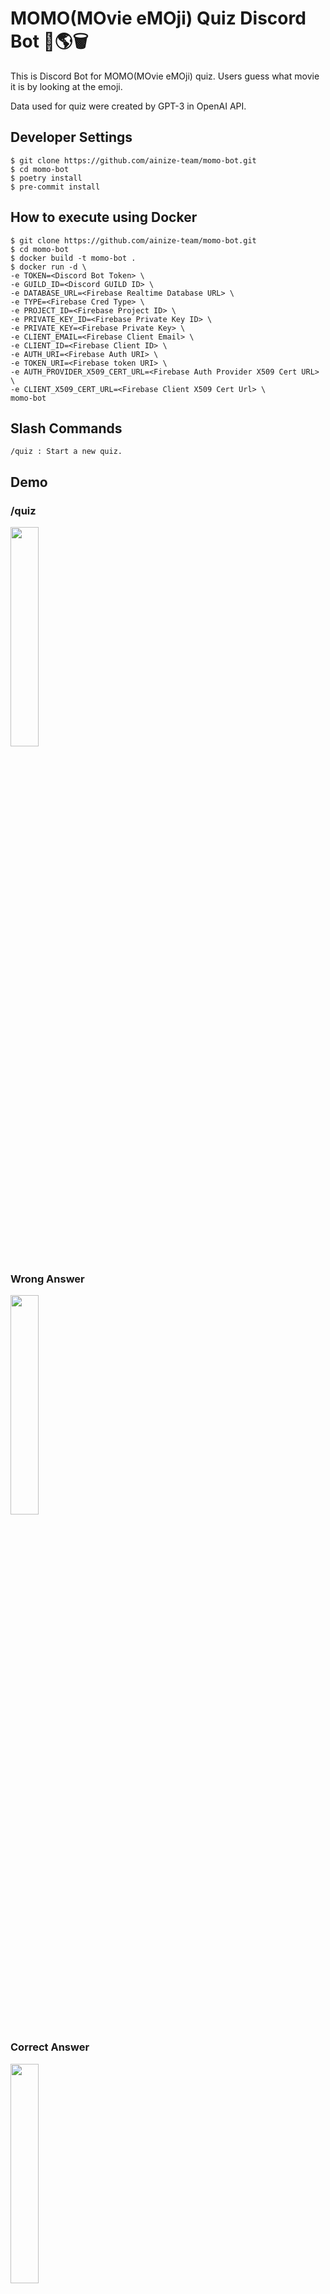 # MOMO(MOvie eMOji) Quiz Discord Bot 🤖🌎🗑

This is Discord Bot for MOMO(MOvie eMOji) quiz. Users guess what movie it is by looking at the emoji.

Data used for quiz were created by GPT-3 in OpenAI API.

## Developer Settings

```
$ git clone https://github.com/ainize-team/momo-bot.git
$ cd momo-bot
$ poetry install
$ pre-commit install
```

## How to execute using Docker
```
$ git clone https://github.com/ainize-team/momo-bot.git
$ cd momo-bot
$ docker build -t momo-bot .
$ docker run -d \
-e TOKEN=<Discord Bot Token> \
-e GUILD_ID=<Discord GUILD ID> \
-e DATABASE_URL=<Firebase Realtime Database URL> \
-e TYPE=<Firebase Cred Type> \
-e PROJECT_ID=<Firebase Project ID> \
-e PRIVATE_KEY_ID=<Firebase Private Key ID> \
-e PRIVATE_KEY=<Firebase Private Key> \
-e CLIENT_EMAIL=<Firebase Client Email> \
-e CLIENT_ID=<Firebase Client ID> \
-e AUTH_URI=<Firebase Auth URI> \
-e TOKEN_URI=<Firebase token URI> \
-e AUTH_PROVIDER_X509_CERT_URL=<Firebase Auth Provider X509 Cert URL> \
-e CLIENT_X509_CERT_URL=<Firebase Client X509 Cert Url> \
momo-bot
```

## Slash Commands
```
/quiz : Start a new quiz.
```

## Demo
### /quiz
<img src="https://user-images.githubusercontent.com/62659407/187357387-ac0ac0ed-57af-4413-b3e9-1c1dd3ce59ed.png" width="30%">

### Wrong Answer
<img src="https://user-images.githubusercontent.com/62659407/187357429-85406859-6c85-4779-83c8-e07f3d866b11.png" width="30%">

### Correct Answer
<img src="https://user-images.githubusercontent.com/62659407/187357442-8bf9115b-0b94-4f48-80fd-065c933b310c.png" width="30%">

### Leaderboard
<img src="https://user-images.githubusercontent.com/62659407/187357447-a8812bee-a7a5-45eb-aa89-3a948473bd1b.png" width="30%">

